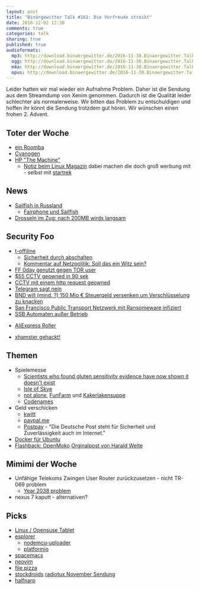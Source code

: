 ```yaml
---
layout: post
title: "Binärgewitter Talk #161: Die Vorfreude streikt"
date: 2016-12-02 12:30
comments: true
categories: talk
sharing: true
published: true
audioformats:
  mp3: http://download.binaergewitter.de/2016-11-30.Binaergewitter.Talk.161.mp3
  ogg: http://download.binaergewitter.de/2016-11-30.Binaergewitter.Talk.161.ogg
  m4a: http://download.binaergewitter.de/2016-11-30.Binaergewitter.Talk.161.m4a
  opus: http://download.binaergewitter.de/2016-11-30.Binaergewitter.Talk.161.opus
---
```

Leider hatten wir mal wieder ein Aufnahme Problem. Daher ist die Sendung aus dem Streamdump von Xenim genommen. Dadurch ist die Qualität leider schlechter als normalerweise. Wir bitten das Problem zu entschuldigen und hoffen ihr könnt
die Sendung trotzdem gut hören. Wir wünschen einen frohen 2. Advent.

## Toter der Woche
- [ein Roomba](http://de.engadget.com/2016/11/24/zeitgeist-drama-nest-kamera-beobachtet-roomba-selbstmord/ )
- [Cyanogen](http://www.heise.de/newsticker/meldung/Android-Alternative-Cyanogen-vor-dem-Aus-weitere-Entlassungen-und-Standortschliessung-3507117.html )
- [HP "The Machine"](http://www.theregister.co.uk/2016/11/29/hp_labs_delivered_machine_proof_of_concept_prototype_but_machine_product_is_no_more )
  - [Notiz beim Linux Magazin]( http://www.linux-magazin.de/NEWS/Aus-der-Traum-HPE-beerdigt-The-Machine )
    dabei machen die doch groß werbung mit - selbst mit [startrek](https://www.youtube.com/watch?v=iBBZ4y_Xero&index=22&list=PLbzoR-pLrL6ovByiWK-8ALCkZoCQAK-i_ )

## News
* [Sailfish in Russland](http://www.pro-linux.de/news/1/24229/sailfish-os-wird-offizielles-mobiles-betriebssystem-in-russland.html )
    * [Fairphone und Sailfish]( https://forum.fairphone.com/t/will-sailfish-os-be-officially-supported-on-the-fp2/16839/51 )
* [Drosseln im Zug: nach 200MB wirds langsam]( https://www.heise.de/newsticker/meldung/Deutsche-Bahn-Kostenloses-ICE-WLAN-wird-nach-200-Megabyte-gedrosselt-3507405.html )


## Security Foo
- [t-offiline]( https://netzpolitik.org/2016/tr-069-die-telekom-und-das-was-wirklich-geschah/ )
  - [Sicherheit durch abschalten]( https://www.heise.de/newsticker/meldung/Grossstoerung-bei-der-Telekom-Was-wirklich-geschah-3520212.html?wt_mc=rss.ho.beitrag.atom )
  - [Kommentar auf Netzpolitik: Soll das ein Witz sein?]( https://netzpolitik.org/2016/kommentar-zum-telekom-router-angriff-soll-das-ein-witz-sein/ )
- [FF 0day genutzt gegen TOR user]( http://arstechnica.com/security/2016/11/firefox-0day-used-against-tor-users-almost-identical-to-one-fbi-used-in-2013/ )
- [$55 CCTV geowned in 90 sek]( https://www.hackread.com/mirai-botnet-hacks-surveillance-camera-in-98-secs/ )
- [CCTV mit einem http request geowned]( http://www.theregister.co.uk/2016/11/30/iot_cameras_compromised_by_long_url/ )
- [Telegram sagt nein]( https://www.heise.de/newsticker/meldung/Dschihad-per-Smartphone-Messenger-Dienst-Telegram-in-der-Kritik-3506323.html )
 - [BND will (mind. ?) 150 Mio € Steuergeld versenken um Verschlüsselung zu knacken]( https://www.heise.de/newsticker/meldung/BND-will-angeblich-mit-150-Millionen-Euro-Whatsapp-Co-knacken-3520634.html )
- [San Francisco Public Transport Netzwerk mit Ransomeware infiziert]( http://www.sfexaminer.com/hacked-appears-muni-stations-fare-payment-system-crashes/ )
- [SSB Automaten außer Betrieb](http://www.stuttgarter-zeitung.de/inhalt.nahverkehr-in-stuttgart-ssb-automaten-zeitweise-ausser-betrieb.894f62ed-f265-482b-aa75-0ba73b61dc34.html )
* [ AliExpress Roller ]( https://www.aliexpress.com/item/Electric-Two-wheel-Scooter-Endurance-Mileage-15-miles-Carbon-Fiber-Scooters-250W-24V-8-8-Ah/32750647763.html )
- [xhamster gehackt!]( https://www.heise.de/newsticker/meldung/Porno-Seite-xHamster-gehackt-Nutzer-Daten-zum-Verkauf-angeboten-3520162.html )


## Themen
- Spielemesse
    * [Scientists who found gluten sensitivity evidence have now shown it doesn't exist]( http://www.sciencealert.com/scientists-who-found-evidence-for-gluten-sensitivity-have-now-shown-it-doesn-t-exist )
    * [Isle of Skye]( https://www.amazon.de/Lookout-Games-22160078-Isle-Spiele/dp/B010G088IY/tag=trektrip )
    * [not alone]( https://www.spiele-offensive.de/Spiel/Not-Alone-dt-1018840.html ), [FunFarm]( http://amzn.to/2gPotWM ) und [Kakerlakensuppe]( http://amzn.to/2gPnHJo )
    * [Codenames]( https://www.amazon.de/Heidelberger-Spieleverlag-CZ066-Codenames/dp/B017WFKS16/tag=trektrip )
- Geld verschicken
    * [kwitt]( http://www.heise.de/newsticker/meldung/Kwitt-Mit-dem-Handy-bequem-Geld-anfordern-und-senden-3505772.html )
    * [paypal.me]( http://paypal.me/ingoebel )
    - [Postpay]( https://www.deutschepost.de/de/p/postpay/postpay/so-funktioniert-s.html ) - "Die Deutsche Post steht für Sicherheit und Zuverlässigkeit auch im Internet."
- [Docker für Ubuntu]( https://www.docker.com/docker-news-and-press/docker-and-canonical-partner-cs-docker-engine-millions-ubuntu-users )
- [Flashback: OpenMoko]( http://www.linux-magazin.de/NEWS/Rueckblick-auf-Open-Moko-Schoene-neue-Smartphone-Welt ) [Orginalpost von Harald Welte]( http://laforge.gnumonks.org/blog/20160920-openmoko_10years/ )

## Mimimi der Woche
- Unfähige Telekoms Zwingen User Router zurückzusetzen - nicht TR-069 problem
  * [Year 2038 problem]( https://en.wikipedia.org/wiki/Year_2038_problem )
- nexus 7 kaputt - alternativen?

## Picks
- [Linux / Opensuse Tablet](https://www.indiegogo.com/projects/first-true-linux-x86-and-x64-tablet/x/4366579#/ )
- [ esplorer ]( https://esp8266.ru/esplorer/ )
  - [ nodemcu-uploader ]( https://github.com/kmpm/nodemcu-uploader )
  - [ platformio ]( http://platformio.org/ )
- [spacemacs](http://spacemacs.org/ )
- [neovim](https://neovim.io/ )
- [file.pizza](https://file.pizza/ )
- [stockdroids](https://www.stockdroids.com/ )
[radiotux November Sendung](http://www.radiotux.de/index.php?/archives/8021-RadioTux-Sendung-November-2016.html)
- [halfnarp]( https://halfnarp.events.ccc.de/ )
